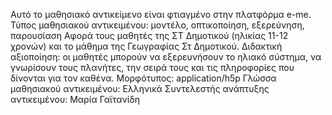 Αυτό το μαθησιακό αντικείμενο είναι φτιαγμένο στην πλατφόρμα e-me. 
Τύπος μαθησιακού αντικειμένου: μοντέλο, οπτικοποίηση, εξερεύνηση, παρουσίαση
Αφορά τους μαθητές της ΣΤ Δημοτικού (ηλικίας 11-12 χρονών) και το μάθημα της Γεωγραφίας Στ Δημοτικού.
Διδακτική αξιοποίηση: οι μαθητές μπορούν να εξερευνήσουν το ηλιακό σύστημα, να γνωρίσουν τους πλανήτες, την σειρά τους και τις πληροφορίες που δίνονται για τον καθένα.
Μορφότυπος: application/h5p
Γλώσσα μαθησιακού αντικειμένου: Ελληνικά
Συντελεστής ανάπτυξης αντικειμένου: Μαρία Γαϊτανίδη
